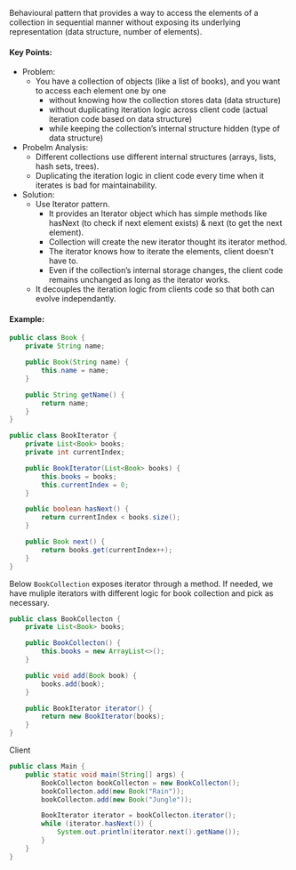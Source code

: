 Behavioural pattern that provides a way to access the elements of a collection in sequential manner without exposing its underlying representation (data structure, number of elements). 

#### Key Points:
* Problem:
    * You have a collection of objects (like a list of books), and you want to access each element one by one
        * without knowing how the collection stores data (data structure)
        * without duplicating iteration logic across client code (actual iteration code based on data structure)
        * while keeping the collection’s internal structure hidden (type of data structure)
* Probelm Analysis:
    * Different collections use different internal structures (arrays, lists, hash sets, trees).
    * Duplicating the iteration logic in client code every time when it iterates is bad for maintainability.
* Solution:
    * Use Iterator pattern.
        * It provides an Iterator object which has simple methods like hasNext (to check if next element exists) & next (to get the next element).
        * Collection will create the new iterator thought its iterator method.
        * The iterator knows how to iterate the elements, client doesn't have to.
        * Even if the collection’s internal storage changes, the client code remains unchanged as long as the iterator works.
    * It decouples the iteration logic from clients code so that both can evolve independantly.

#### Example:
```java
public class Book {
    private String name;

    public Book(String name) {
        this.name = name;
    }

    public String getName() {
        return name;
    }
}
```

```java
public class BookIterator {
    private List<Book> books;
    private int currentIndex;

    public BookIterator(List<Book> books) {
        this.books = books;
        this.currentIndex = 0;
    }

    public boolean hasNext() {
        return currentIndex < books.size();
    }

    public Book next() {
        return books.get(currentIndex++);
    }
}
```
Below `BookCollection` exposes iterator through a method. If needed, we have muliple iterators with different logic for book collection and pick as necessary.
```java
public class BookCollecton {
    private List<Book> books;

    public BookCollecton() {
        this.books = new ArrayList<>();
    }

    public void add(Book book) {
        books.add(book);
    }

    public BookIterator iterator() {
        return new BookIterator(books);
    }
}
```
Client
```java
public class Main {
    public static void main(String[] args) {
        BookCollecton bookCollecton = new BookCollecton();
        bookCollecton.add(new Book("Rain"));
        bookCollecton.add(new Book("Jungle"));

        BookIterator iterator = bookCollecton.iterator();
        while (iterator.hasNext()) {
            System.out.println(iterator.next().getName());
        }
    }
}
```
